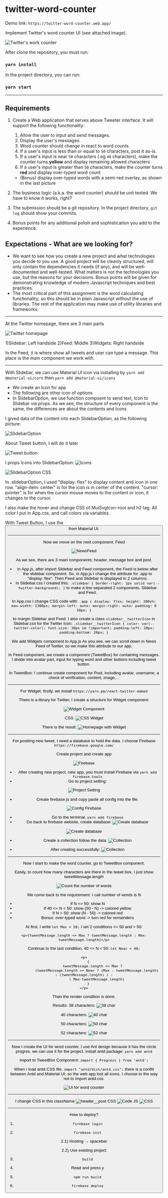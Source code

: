 # twitter-word-counter

Demo link: `https://twitter-word-counter.web.app/`

Implement Twitter's word counter UI (see attached image).

![Twitter's work counter](https://gist.githubusercontent.com/huygn/ceda027d1f679ba2a99a2630815e5ff7/raw/d860a2917372c8f155e9a2c20161d9076e4b8340/image.jpg)

After clone the repository, you must run:

### `yarn install`

In the project directory, you can run:

### `yarn start`

---

## Requirements

1. Create a Web application that serves above Tweeter interface. It will support the following functionality:

    1. Allow the user to input and send messages.
    1. Display the user's messages.
    1. Word counter should change in react to word counts.
    1. If a user's input is less than or equal to `50` characters, post it as-is.
    1. If a user's input is near `50` characters (.eg `40` characters), make the counter turns **yellow** and display remaining allowed characters
    1. If a user's input is greater than `50` characters, make the counter turns **red** and display over-typed word count

    - (Bonus) display over-typed words with a semi-red overlay, as shown in the last picture

2. The business logic (a.k.a. the word counter) should be unit tested. We have to know it works, right?
3. The submission should be a git repository. In the project directory, `git log` should show your commits.
4. Bonus points for any additional polish and sophistication you add to the experience.

## Expectations - What are we looking for?

-   We want to see how you create a new project and what technologies you decide to you use. A good project will be cleanly structured, will only contain the dependencies it needs (if any), and will be well-documented and well-tested. What matters is not the technologies you use, but the reasons for your decisions. Bonus points will be given for demonstrating knowledge of modern Javascript techniques and best practices.
-   The most critical part of this assignment is the word calculating functionality; so this should be in plain Javascript without the use of libraries. The rest of the application may make use of utility libraries and frameworks.

---

At the Twitter homepage, there are 3 main parts

![Twitter homepage](https://i.imgur.com/mH8qYUS.png)

1)Slidebar: Left handside
2)Feed: Middle
3)Widgets: Right handside

In the Feed, it is where show all tweets and user can type a message. This place is the main component we work with.

---

With Slidebar, we can use Material UI icon via installing by `yarn add @material-ui/core` then `yarn add @material-ui/icons`

-   We create an Icon for app
-   The following are other icon of options
-   In SlidebarOption, we use function compoent to send text, Icon to Slidebar via props. As we see, the structure of every component is the same, the differences are about the contents and Icons

I gived data of the content into each SlidebarOption, as the following picture:

![SlidebarOption](https://i.imgur.com/bWr86me.png)

About Tweet button, I will do it later

![Tweet button](https://i.imgur.com/liJfTC0.png)

I props Icons into SlidebarOption:
![Icons](https://i.imgur.com/bWr86me.png)

![SlidebarOption CSS](https://i.imgur.com/YFWWOa7.png)

In .slidebarOption, I used "display: flex" to display content and icon in one row. "align-item: center" is for the icon is in center of the content. "cursor: pointer" is for when the cursor mouse moves to the content or icon, it changes to the cursor.

I also make the hover and change CSS of MuiSvgIcon-root and h2 tag. All color I put in App.css, and call colors via variables.

With Tweet Button, I use the <Button> from Material UI.

---

Now we move on the next component, Feed

![NewsFeed](https://i.imgur.com/M6Y4SCR.png)

As we see, there are 3 main components: header, message box and post.

-   In App.js, after import Slidebar and Feed component, the Feed is below after the slidebar component. So, in App.js I change the attribute for .app to "display: flex". Then Feed and Slidebar is displayed in 2 columns.
-   In Slidebar.css I created this:
    `.slidebar { border-right: 1px solid var(--twitter-background); }`
    to make a line separated 2 components, Slidebar and Feed.

In App.css I change CSS code with:
`.app { display: flex; height: 100vh; max-width: 1300px; margin-left: auto; margin-right: auto; padding: 0 10px; }`

to margin Slidebar and Feed. I also create a class `slidebar__twitterIcon` in Slidebar.css for the Twitter Icon:
`.slidebar__twitterIcon { color: var(--twitter-color); font-size: 30px im !important; padding-left: 20px; padding-bottom: 20px; }`

We add Widgets component to App.js
As you see, we can scroll down in News Feed of Twitter, so we make this attribute to our app.

In Feed component, we create a component (TweetBox) for containing messages. I divide into avatar part, input for typing word and other buttons including tweet button.

In TweetBox:
I continue create component for Post, including avatar, username, a check of verification, content, image,...

---

For Widget, firstly, we install `https://yarn.pm/react-twitter-embed`

There is a library for Twitter, I create a structure for Widget component:

![Widget Component](https://i.imgur.com/FSAe9sp.png)

CSS:
![CSS Widget](https://i.imgur.com/oXbXfHV.png)

There is the result:
![Homepage with Widget](https://i.imgur.com/ojOyupo.png)

---

For postting new tweet, I need a database to hold the data. I choose Firebase `https://firebase.google.com/`

Create project and create app

![Firebase](https://i.imgur.com/nXvzxXF.png)

-   After creating new project, new app, you must install Firebase via `yarn add firebase-tools`
-   Go to project setting:

![Project Setting](https://i.imgur.com/EbX6hOw.png)

-   Create firebase.js and copy paste all config into the file.

![Config Firebase](https://i.imgur.com/nt8GRIe.png)

-   Go to the terminal, `yarn add firebase`
-   Go back to firebase website, create database:
    ![Create database](https://i.imgur.com/oS8uLXN.png)

![Create database](https://i.imgur.com/zuoukeT.png)

-   Create a collection follow the data:
    ![Collection](blob:https://imgur.com/37e516da-cd28-467d-b7d4-67211eedc371)

-   After creating successfully:
    ![Collection](https://i.imgur.com/yNdfYuG.png)

---

Now I start to make the word counter, go to TweetBox component.

Easily, to count how many characters are there in the tweet box, I just show tweetMessage.length

![Count the number of words](https://i.imgur.com/05OEErb.png)

We come back to the requirement:
I call number of words is N

-   If N <= 50: show N
-   If 40 <= N < 50: show (50 - N) -> colored yellow
-   If N > 50: show (N - 50) -> colored red
-   Bonus: over-typed word -> turn red for remainders

At first, I write `let Max = 50;`
I set 2 conditions <= 50 and > 50:

`<p>{tweetMessage.length <= Max ? tweetMessage.length : Max-tweetMessage.length}</p>`

Continue to the last condition, 40 <= N < 50:
`let Near = 40;`

```
<p>
    {
        tweetMessage.length <= Max ?
            (tweetMessage.length >= Near ? (Max - tweetMessage.length) : (tweetMessage.length) ) :
            ( Max-tweetMessage.length)
    }
</p>
```

Then the render condition is done.

Results:
38 characters:
![38 char](https://i.imgur.com/oTpUQAZ.png)

40 characters:
![40 char](https://i.imgur.com/LcXa0PR.png)

50 characters:
![50 char](https://i.imgur.com/ASX32km.png)

52 characters:
![52 char](https://i.imgur.com/sEZlXDy.png)

______________________________________

Now I create the UI for word counter. I use Ant design because it has the circle progres, we can use it for the project.
install antd package:
`yarn add antd`

import to TweetBox Component:
`import { Progress } from 'antd';`

When i load antd CSS file, `import "antd/dist/antd.css";` there is a conflit between Antd and Material UI, so the web app lost all icons.
I choose to the way not to import antd.css.

![UI for word counter](https://i.imgur.com/pMSxFHV.png)


_______________________________________

I change CSS in this className
![header__post CSS](https://i.imgur.com/XFREDqt.png)
![Code JS](https://i.imgur.com/fAP1cw1.png)
![CSS](https://i.imgur.com/MNUKqwy.png)


__________________________________________
How to deploy?

1) `firebase login`

2) `firebase init`

2.1) Hosting → spacebar 

2.2) Use existing project

3) `build`

4) Read and press y

5) `npm run build` 

6) `firebase deploy`